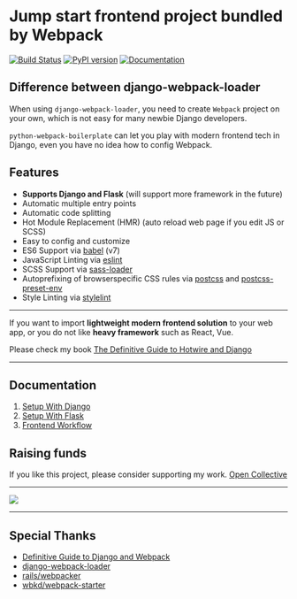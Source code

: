 # Jump start frontend project bundled by Webpack

[![Build Status](https://github.com/AccordBox/python-webpack-boilerplate/actions/workflows/ci.yml/badge.svg?branch=master)](https://github.com/AccordBox/python-webpack-boilerplate/actions/workflows/ci.yml)
[![PyPI version](https://badge.fury.io/py/python-webpack-boilerplate.svg)](https://badge.fury.io/py/python-webpack-boilerplate)
[![Documentation](https://img.shields.io/badge/Documentation-link-green.svg)](https://python-webpack-boilerplate.rtfd.io/)

## Difference between django-webpack-loader

When using `django-webpack-loader`, you need to create `Webpack` project on your own, which is not easy for many newbie Django developers.

`python-webpack-boilerplate` can let you play with modern frontend tech in Django, even you have no idea how to config Webpack.

## Features

- **Supports Django and Flask** (will support more framework in the future)
- Automatic multiple entry points
- Automatic code splitting
- Hot Module Replacement (HMR) (auto reload web page if you edit JS or SCSS)
- Easy to config and customize
- ES6 Support via [babel](https://babeljs.io/) (v7)
- JavaScript Linting via [eslint](https://eslint.org/)
- SCSS Support via [sass-loader](https://github.com/jtangelder/sass-loader)
- Autoprefixing of browserspecific CSS rules via [postcss](https://postcss.org/) and [postcss-preset-env](https://github.com/csstools/postcss-preset-env)
- Style Linting via [stylelint](https://stylelint.io/)

----

If you want to import **lightweight modern frontend solution** to your web app, or you do not like **heavy framework** such as React, Vue.

Please check my book [The Definitive Guide to Hotwire and Django](https://leanpub.com/hotwire-django)

----

## Documentation

1. [Setup With Django](https://python-webpack-boilerplate.readthedocs.io/en/latest/setup_with_django/)
2. [Setup With Flask](https://python-webpack-boilerplate.readthedocs.io/en/latest/setup_with_flask/)
3. [Frontend Workflow](https://python-webpack-boilerplate.readthedocs.io/en/latest/frontend/)

## Raising funds

If you like this project, please consider supporting my work. [Open Collective](https://opencollective.com/python-webpack-boilerplate)

---

<a href="https://opencollective.com/python-webpack-boilerplate#backers" target="_blank"><img src="https://opencollective.com/python-webpack-boilerplate/backers.svg?width=890"></a>

---

## Special Thanks

* [Definitive Guide to Django and Webpack](https://www.accordbox.com/blog/definitive-guide-django-and-webpack/)
* [django-webpack-loader](https://github.com/owais/django-webpack-loader)
* [rails/webpacker](https://github.com/rails/webpacker)
* [wbkd/webpack-starter](https://github.com/wbkd/webpack-starter)
